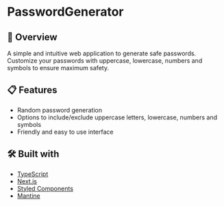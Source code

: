 # PasswordGenerator

## 🚀 Overview

A simple and intuitive web application to generate safe passwords. Customize your passwords with uppercase, lowercase, numbers and symbols to ensure maximum safety.

## 📋 Features

- Random password generation
- Options to include/exclude uppercase letters, lowercase, numbers and symbols
- Friendly and easy to use interface

## 🛠️ Built with

- [TypeScript](https://www.typescriptlang.org/)
- [Next.js](https://nextjs.org/)
- [Styled Components](https://styled-components.com/)
- [Mantine](https://mantine.dev/)
